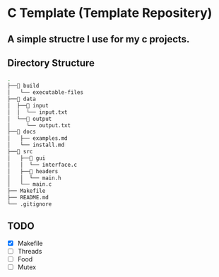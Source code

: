 # C Template (Template Repositery)
A simple structre I use for my c projects.
---

## Directory Structure
```bash
.
├──📁 build
│   └── executable-files
├──📁 data
│  ├──📁 input
│  │  └── input.txt
│  └──📁 output
│     └── output.txt
├──📁 docs
│   ├── examples.md
│   └── install.md
├──📁 src
│   ├──📁 gui
│   │  └── interface.c
│   ├──📁 headers
│   │  └── main.h
│   └── main.c
├── Makefile
├── README.md
└── .gitignore

```

## TODO
- [x] Makefile
- [ ] Threads
- [ ] Food
- [ ] Mutex
